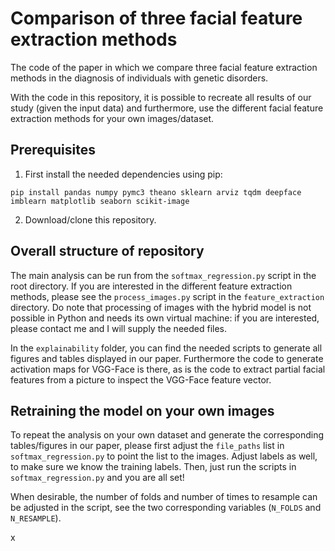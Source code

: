 <h1>Comparison of three facial feature extraction methods</h1>

The code of the paper in which we compare three facial feature extraction methods in the diagnosis of individuals with genetic disorders.

With the code in this repository, it is possible to recreate all results of our study (given the input data) and furthermore, use the different facial feature extraction methods for your own images/dataset.

<h2>Prerequisites</h2>

1) First install the needed dependencies using pip:

```
pip install pandas numpy pymc3 theano sklearn arviz tqdm deepface imblearn matplotlib seaborn scikit-image
```

2) Download/clone this repository.

<h2>Overall structure of repository</h2>

The main analysis can be run from the `softmax_regression.py` script in the root directory. If you are interested in the different feature extraction methods, please see the 
`process_images.py` script in the `feature_extraction` directory. Do note that processing of images with the hybrid model is not possible in Python and needs its own virtual machine: if you are interested, please contact me and I will supply the needed files.

In the `explainability` folder, you can find the needed scripts to generate all figures and tables displayed in our paper. Furthermore the code to generate activation maps for VGG-Face is there, as is the code to extract partial facial features from a picture to inspect the VGG-Face feature vector.

<h2>Retraining the model on your own images</h2>

To repeat the analysis on your own dataset and generate the corresponding tables/figures in our paper, please first adjust the `file_paths` list in `softmax_regression.py` to point the list to the images. Adjust labels as well, to make sure we know the training labels. Then, just run the scripts in `softmax_regression.py` and you are all set!

When desirable, the number of folds and number of times to resample can be adjusted in the script, see the two corresponding variables (`N_FOLDS` and `N_RESAMPLE`). 


x
